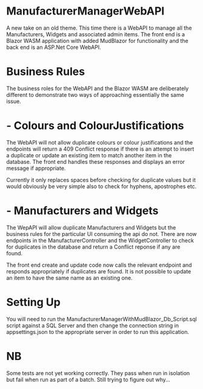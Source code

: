 # ManufacturerManagerWebAPI

A new take on an old theme. This time there is a WebAPI to manage all the Manufacturers, Widgets and associated admin items.
The front end is a Blazor WASM application with added MudBlazor for functionality and the back end is an ASP.Net Core WebAPI.

# Business Rules

The business roles for the WebAPI and the Blazor WASM are deliberately different to demonstrate two ways of approaching essentially the same issue.

# -  Colours and ColourJustifications

The WebAPI will not allow duplicate colours or colour justifications and the endpoints will return a 409 Conflict response if there
is an attempt to insert a duplicate or update an existing item to match another item in the database. The front end
handles these responses and displays an error message if appropriate.

Currently it only replaces spaces before checking for duplicate values but it would obviously be very simple also to check
for hyphens, apostrophes etc.

# -  Manufacturers and Widgets

The WepAPI will allow duplicate Manufacturers and Widgets but the business rules for the particular UI consuming the api do not. There are now endpoints in the ManufacturerController and the WidgetController to check for duplicates in the database and return a Conflict reponse if any are found.

The front end create and update code now calls the relevant endpoint and responds appropriately if duplicates are found. It is not possible to update an item to have the same name as an existing one.

# Setting Up

You will need to run the ManufacturerManagerWithMudBlazor_Db_Script.sql script against a SQL Server and then change the connection string in appsettings.json
to the appropriate server in order to run this application.

# NB

Some tests are not yet working correctly. They pass when run in isolation but fail when run as part of a batch. Still trying to figure out why...
